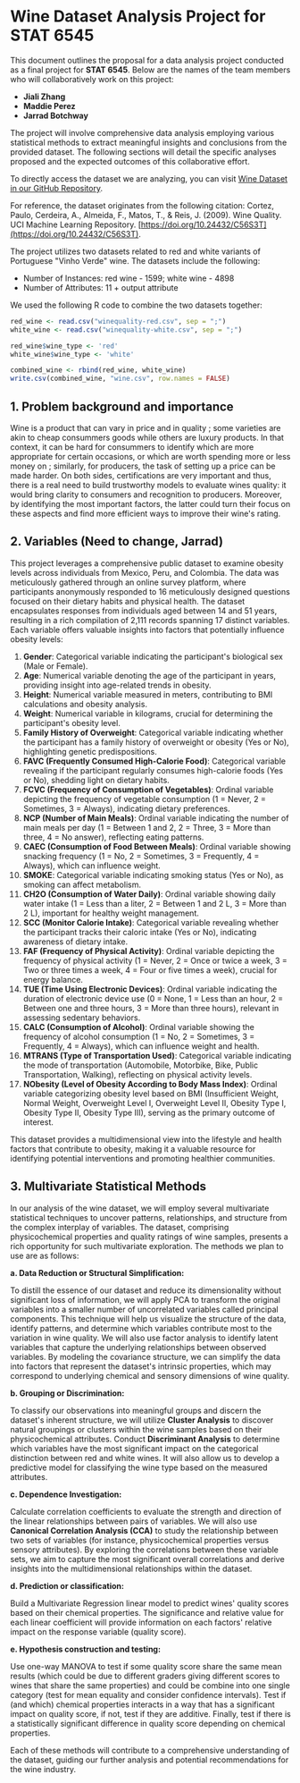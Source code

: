 # Wine Dataset Analysis Project for STAT 6545

This document outlines the proposal for a data analysis project conducted as a final project for **STAT 6545**. Below are the names of the team members who will collaboratively work on this project:

- **Jiali Zhang**
- **Maddie Perez**
- **Jarrad Botchway**

The project will involve comprehensive data analysis employing various statistical methods to extract meaningful insights and conclusions from the provided dataset. The following sections will detail the specific analyses proposed and the expected outcomes of this collaborative effort.

To directly access the dataset we are analyzing, you can visit [Wine Dataset in our GitHub Repository](https://github.com/JialiZhang1016/Wine/blob/main/wine.csv).

For reference, the dataset originates from the following citation: Cortez, Paulo, Cerdeira, A., Almeida, F., Matos, T., & Reis, J. (2009). Wine Quality. UCI Machine Learning Repository. [https://doi.org/10.24432/C56S3T](https://doi.org/10.24432/C56S3T).

The project utilizes two datasets related to red and white variants of Portuguese "Vinho Verde" wine. The datasets include the following:
- Number of Instances: red wine - 1599; white wine - 4898
- Number of Attributes: 11 + output attribute

We used the following R code to combine the two datasets together:

```R
red_wine <- read.csv("winequality-red.csv", sep = ";") 
white_wine <- read.csv("winequality-white.csv", sep = ";")

red_wine$wine_type <- 'red'
white_wine$wine_type <- 'white'

combined_wine <- rbind(red_wine, white_wine)
write.csv(combined_wine, "wine.csv", row.names = FALSE)
```


## 1. Problem background and importance 
Wine is a product that can vary in price and in quality ; some varieties are akin to cheap consummers goods while others are luxury products. In that context, it can be hard for consummers to identify which are more appropriate for certain occasions, or which are worth spending more or less money on ; similarly, for producers, the task of setting up a price can be made harder. 
On both sides, certifications are very important and thus, there is a real need to build trustworthy models to evaluate wines quality: it would bring clarity to consumers and recognition to producers. Moreover, by identifying the most important factors, the latter could turn their focus on these aspects and find more efficient ways to improve their wine's rating. 


## 2. Variables (Need to change, Jarrad)
This project leverages a comprehensive public dataset to examine obesity levels across individuals from Mexico, Peru, and Colombia. The data was meticulously gathered through an online survey platform, where participants anonymously responded to 16 meticulously designed questions focused on their dietary habits and physical health. The dataset encapsulates responses from individuals aged between 14 and 51 years, resulting in a rich compilation of 2,111 records spanning 17 distinct variables. Each variable offers valuable insights into factors that potentially influence obesity levels:

1. **Gender**: Categorical variable indicating the participant's biological sex (Male or Female).
2. **Age**: Numerical variable denoting the age of the participant in years, providing insight into age-related trends in obesity.
3. **Height**: Numerical variable measured in meters, contributing to BMI calculations and obesity analysis.
4. **Weight**: Numerical variable in kilograms, crucial for determining the participant's obesity level.
5. **Family History of Overweight**: Categorical variable indicating whether the participant has a family history of overweight or obesity (Yes or No), highlighting genetic predispositions.
6. **FAVC (Frequently Consumed High-Calorie Food)**: Categorical variable revealing if the participant regularly consumes high-calorie foods (Yes or No), shedding light on dietary habits.
7. **FCVC (Frequency of Consumption of Vegetables)**: Ordinal variable depicting the frequency of vegetable consumption (1 = Never, 2 = Sometimes, 3 = Always), indicating dietary preferences.
8. **NCP (Number of Main Meals)**: Ordinal variable indicating the number of main meals per day (1 = Between 1 and 2, 2 = Three, 3 = More than three, 4 = No answer), reflecting eating patterns.
9. **CAEC (Consumption of Food Between Meals)**: Ordinal variable showing snacking frequency (1 = No, 2 = Sometimes, 3 = Frequently, 4 = Always), which can influence weight.
10. **SMOKE**: Categorical variable indicating smoking status (Yes or No), as smoking can affect metabolism.
11. **CH2O (Consumption of Water Daily)**: Ordinal variable showing daily water intake (1 = Less than a liter, 2 = Between 1 and 2 L, 3 = More than 2 L), important for healthy weight management.
12. **SCC (Monitor Calorie Intake)**: Categorical variable revealing whether the participant tracks their caloric intake (Yes or No), indicating awareness of dietary intake.
13. **FAF (Frequency of Physical Activity)**: Ordinal variable depicting the frequency of physical activity (1 = Never, 2 = Once or twice a week, 3 = Two or three times a week, 4 = Four or five times a week), crucial for energy balance.
14. **TUE (Time Using Electronic Devices)**: Ordinal variable indicating the duration of electronic device use (0 = None, 1 = Less than an hour, 2 = Between one and three hours, 3 = More than three hours), relevant in assessing sedentary behaviors.
15. **CALC (Consumption of Alcohol)**: Ordinal variable showing the frequency of alcohol consumption (1 = No, 2 = Sometimes, 3 = Frequently, 4 = Always), which can influence weight and health.
16. **MTRANS (Type of Transportation Used)**: Categorical variable indicating the mode of transportation (Automobile, Motorbike, Bike, Public Transportation, Walking), reflecting on physical activity levels.
17. **NObesity (Level of Obesity According to Body Mass Index)**: Ordinal variable categorizing obesity level based on BMI (Insufficient Weight, Normal Weight, Overweight Level I, Overweight Level II, Obesity Type I, Obesity Type II, Obesity Type III), serving as the primary outcome of interest.

This dataset provides a multidimensional view into the lifestyle and health factors that contribute to obesity, making it a valuable resource for identifying potential interventions and promoting healthier communities.

## 3. Multivariate Statistical Methods

In our analysis of the wine dataset, we will employ several multivariate statistical techniques to uncover patterns, relationships, and structure from the complex interplay of variables. The dataset, comprising physicochemical properties and quality ratings of wine samples, presents a rich opportunity for such multivariate exploration. The methods we plan to use are as follows:

**a. Data Reduction or Structural Simplification:**

To distill the essence of our dataset and reduce its dimensionality without significant loss of information, we will apply PCA to transform the original variables into a smaller number of uncorrelated variables called principal components. This technique will help us visualize the structure of the data, identify patterns, and determine which variables contribute most to the variation in wine quality. We will also use factor analysis to identify latent variables that capture the underlying relationships between observed variables. By modeling the covariance structure, we can simplify the data into factors that represent the dataset's intrinsic properties, which may correspond to underlying chemical and sensory dimensions of wine quality.

**b. Grouping or Discrimination:**

To classify our observations into meaningful groups and discern the dataset's inherent structure, we will utilize **Cluster Analysis** to discover natural groupings or clusters within the wine samples based on their physicochemical attributes. Conduct **Discriminant Analysis** to determine which variables have the most significant impact on the categorical distinction between red and white wines. It will also allow us to develop a predictive model for classifying the wine type based on the measured attributes.

**c. Dependence Investigation:**

Calculate correlation coefficients to evaluate the strength and direction of the linear relationships between pairs of variables. We will also use **Canonical Correlation Analysis (CCA)** to study the relationship between two sets of variables (for instance, physicochemical properties versus sensory attributes). By exploring the correlations between these variable sets, we aim to capture the most significant overall correlations and derive insights into the multidimensional relationships within the dataset.

**d. Prediction or classification:**

Build a Multivariate Regression linear model to predict wines' quality scores based on their chemical properties. The significance and relative value for each linear coefficient will provide information on each factors' relative impact on the response variable (quality score).

**e. Hypothesis construction and testing:**

Use one-way MANOVA to test if some quality score share the same mean results (which could be due to different graders giving different scores to wines that share the same properties) and could be combine into one single category (test for mean equality and consider confidence intervals). Test if (and which) chemical properties interacts in a way that has a significant impact on quality score, if not, test if they are additive. Finally, test if there is a statistically significant difference in quality score depending on chemical properties.


Each of these methods will contribute to a comprehensive understanding of the dataset, guiding our further analysis and potential recommendations for the wine industry.
